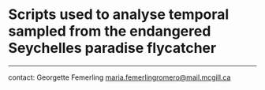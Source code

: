 # Scripts used to analyse temporal sampled from the endangered Seychelles paradise flycatcher

----
contact: Georgette Femerling
maria.femerlingromero@mail.mcgill.ca

